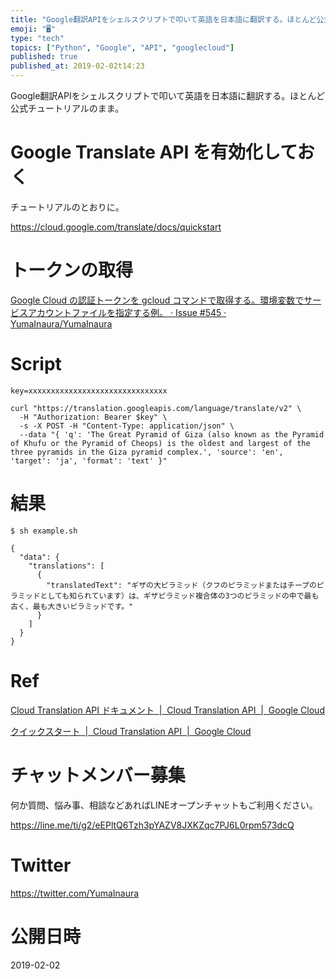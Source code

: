 ```yaml
---
title: "Google翻訳APIをシェルスクリプトで叩いて英語を日本語に翻訳する。ほとんど公式チュートリアルのまま。"
emoji: "🖥"
type: "tech"
topics: ["Python", "Google", "API", "googlecloud"]
published: true
published_at: 2019-02-02t14:23
---
```


Google翻訳APIをシェルスクリプトで叩いて英語を日本語に翻訳する。ほとんど公式チュートリアルのまま。

# Google Translate API を有効化しておく

チュートリアルのとおりに。

https://cloud.google.com/translate/docs/quickstart

# トークンの取得

[Google Cloud の認証トークンを gcloud コマンドで取得する。環境変数でサービスアカウントファイルを指定する例。 · Issue #545 · YumaInaura/YumaInaura](https://github.com/YumaInaura/YumaInaura/issues/545)

# Script

```
key=xxxxxxxxxxxxxxxxxxxxxxxxxxxxxxx

curl "https://translation.googleapis.com/language/translate/v2" \
  -H "Authorization: Bearer $key" \
  -s -X POST -H "Content-Type: application/json" \
  --data "{ 'q': 'The Great Pyramid of Giza (also known as the Pyramid of Khufu or the Pyramid of Cheops) is the oldest and largest of the three pyramids in the Giza pyramid complex.', 'source': 'en', 'target': 'ja', 'format': 'text' }"
```

# 結果

```
$ sh example.sh
```

```
{
  "data": {
    "translations": [
      {
        "translatedText": "ギザの大ピラミッド（クフのピラミッドまたはチープのピラミッドとしても知られています）は、ギザピラミッド複合体の3つのピラミッドの中で最も古く、最も大きいピラミッドです。"
      }
    ]
  }
}
```

# Ref

[Cloud Translation API ドキュメント  |  Cloud Translation API  |  Google Cloud](https://cloud.google.com/translate/docs/)

[クイックスタート  |  Cloud Translation API  |  Google Cloud](https://cloud.google.com/translate/docs/quickstart)








<!-- Update From Qiita API -->

# チャットメンバー募集


何か質問、悩み事、相談などあればLINEオープンチャットもご利用ください。

https://line.me/ti/g2/eEPltQ6Tzh3pYAZV8JXKZqc7PJ6L0rpm573dcQ





# Twitter


https://twitter.com/YumaInaura


<!-- Update From Qiita API -->



# 公開日時

2019-02-02
